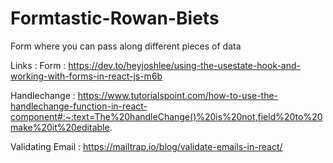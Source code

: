 # Formtastic-Rowan-Biets
Form where you can pass along different pieces of data 

Links : Form : https://dev.to/heyjoshlee/using-the-usestate-hook-and-working-with-forms-in-react-js-m6b

Handlechange : https://www.tutorialspoint.com/how-to-use-the-handlechange-function-in-react-component#:~:text=The%20handleChange()%20is%20not,field%20to%20make%20it%20editable.

Validating Email : https://mailtrap.io/blog/validate-emails-in-react/
